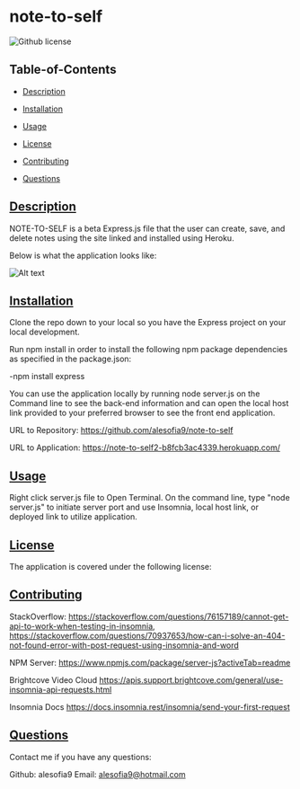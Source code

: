 # note-to-self

![Github license](https://img.shields.io/badge/license-MIT-blue.svg)
  
## Table-of-Contents
  
* [Description](#description)
* [Installation](#installation)
* [Usage](#usage)

* [License](#license)
      
* [Contributing](#contributing)
* [Questions](#questions)
    
## [Description](#table-of-contents)
    
NOTE-TO-SELF is a beta Express.js file that the user can create, save, and delete notes using the site linked and installed using Heroku. 

Below is what the application looks like:

![Alt text](/Screenshot%202023-11-07%20at%206.19.28 PM.png)




## [Installation](#table-of-contents)
  
Clone the repo down to your local so you have the Express project on your local development.

Run npm install in order to install the following npm package dependencies as specified in the package.json:

-npm install express

You can use the application locally by running node server.js on the Command line to see the back-end information and can open the local host link provided to your preferred browser to see the front end application. 

URL to Repository: https://github.com/alesofia9/note-to-self 

URL to Application: https://note-to-self2-b8fcb3ac4339.herokuapp.com/ 
  
## [Usage](#table-of-contents)
  
Right click server.js file to Open Terminal. On the command line, type "node server.js" to initiate server port and use Insomnia, local host link, or deployed link to utilize application.
    

## [License](#table-of-contents)
  
The application is covered under the following license:
  
    
[](https://choosealicense.com/licenses/mit/)
      
      
  
## [Contributing](#table-of-contents)
    
StackOverflow: https://stackoverflow.com/questions/76157189/cannot-get-api-to-work-when-testing-in-insomnia, 
https://stackoverflow.com/questions/70937653/how-can-i-solve-an-404-not-found-error-with-post-request-using-insomnia-and-word  

NPM Server: https://www.npmjs.com/package/server-js?activeTab=readme

Brightcove Video Cloud
https://apis.support.brightcove.com/general/use-insomnia-api-requests.html 

Insomnia Docs
https://docs.insomnia.rest/insomnia/send-your-first-request 


## [Questions](#table-of-contents)

Contact me if you have any questions:

Github: alesofia9 
Email: alesofia9@hotmail.com